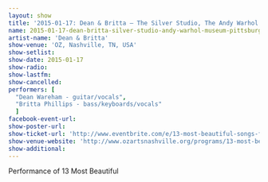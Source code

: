```yaml
---
layout: show
title: '2015-01-17: Dean & Britta – The Silver Studio, The Andy Warhol Museum, Pittsburgh, PA, USA'
name: 2015-01-17-dean-britta-silver-studio-andy-warhol-museum-pittsburgh-pa-usa
artist-name: 'Dean & Britta'
show-venue: 'OZ, Nashville, TN, USA'
show-setlist: 
show-date: 2015-01-17
show-radio: 
show-lastfm: 
show-cancelled: 
performers: [
  "Dean Wareham - guitar/vocals",
  "Britta Phillips - bass/keyboards/vocals"
  ]
facebook-event-url: 
show-poster-url: 
show-ticket-url: 'http://www.eventbrite.com/e/13-most-beautiful-songs-for-andy-warhols-screen-tests-tickets-12050698965'
show-venue-website: 'http://www.ozartsnashville.org/programs/13-most-beautiful/'
show-additional: 
---
```

Performance of 13 Most Beautiful 